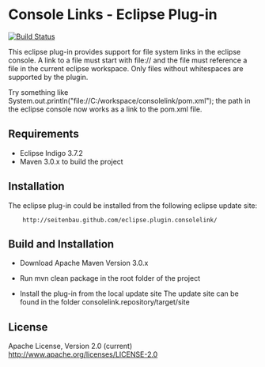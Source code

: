 # Console Links - Eclipse Plug-in

[![Build Status](https://buildhive.cloudbees.com/job/Seitenbau/job/eclipse.plugin.consolelink/badge/icon)](https://buildhive.cloudbees.com/job/Seitenbau/job/eclipse.plugin.consolelink/)


This eclipse plug-in provides support for file system links in the eclipse console.
A link to a file must start with file:// and the file must reference a file in the current eclipse workspace.
Only files without whitespaces are supported by the plugin.

Try something like System.out.println("file://C:/workspace/consolelink/pom.xml"); the path in the eclipse console 
now works as a link to the pom.xml file.  

## Requirements

 - Eclipse Indigo 3.7.2
 - Maven 3.0.x to build the project

## Installation

The eclipse plug-in could be installed from the following eclipse update site:

  		http://seitenbau.github.com/eclipse.plugin.consolelink/


## Build and Installation

- Download Apache Maven Version 3.0.x

- Run mvn clean package in the root folder of the project

- Install the plug-in from the local update site 
  The update site can be found in the folder consolelink.repository/target/site

## License

Apache License, Version 2.0 (current)
http://www.apache.org/licenses/LICENSE-2.0
